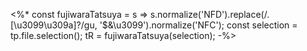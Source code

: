 <%*
const fujiwaraTatsuya = s => s.normalize('NFD').replace(/.[\u3099\u309a]?/gu, '$&\u3099').normalize('NFC');
const selection = tp.file.selection();
tR = fujiwaraTatsuya(selection);
-%>